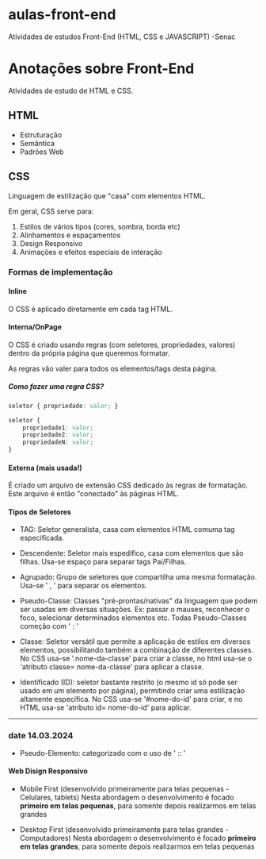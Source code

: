 # aulas-front-end
 Atividades de estudos Front-End (HTML, CSS e JAVASCRIPT) -Senac

 # Anotações sobre Front-End

Atividades de estudo de HTML e CSS.

## HTML

- Estruturação
- Semântica
- Padrões Web

## CSS

Linguagem de estilização que "casa" com elementos HTML.

Em geral, CSS serve para:

1. Estilos de vários tipos (cores, sombra, borda etc)
2. Alinhamentos e espaçamentos
3. Design Responsivo
4. Animações e efeitos especiais de interação

### Formas de implementação

#### Inline

O CSS é aplicado diretamente em cada tag HTML.

#### Interna/OnPage

O CSS é criado usando regras (com seletores, propriedades, valores) dentro da própria página que queremos formatar.

As regras vão valer para todos os elementos/tags desta página.

##### Como fazer uma regra CSS?
```css
seletor { propriedade: valor; }

seletor {
    propriedade1: valor;
    propriedade2: valor;
    propriedadeN: valor;
}
```
#### Externa (mais usada!)

É criado um arquivo de extensão CSS dedicado às regras de formatação. Este arquivo é então "conectado" às páginas HTML.


#### Tipos de Seletores 

- TAG: Seletor generalista, casa com elementos HTML comuma tag especificada.

- Descendente: Seletor mais espedífico, casa com elementos que são filhas. Usa-se espaço para separar tags Pai/Filhas.

- Agrupado: Grupo de seletores que compartilha uma mesma formatação. Usa-se ' , ' para separar os elementos.

- Pseudo-Classe: Classes "pré-prontas/nativas" da linguagem que podem ser usadas em diversas situações. Ex: passar o mauses, reconhecer o foco, selecionar determinados elementos etc. Todas Pseudo-Classes começão com ' : '

- Classe: Seletor versátil que permite a aplicação de estilos em diversos elementos, possibilitando também a combinação de diferentes classes. No CSS usa-se '.nome-da-classe' para criar a classe, no html usa-se o 'atributo classe= nome-da-classe' para aplicar a classe.

- Identificado (ID): seletor bastante restrito (o mesmo id só pode ser usado em um elemento por página), permitindo criar uma estilização altamente específica. No CSS usa-se '#nome-do-id' para criar, e no HTML usa-se 'atributo id= nome-do-id' para aplicar.

*****************************************************************************************

### date 14.03.2024

- Pseudo-Elemento: categorizado com o uso de ' :: '

#### Web Disign Responsivo

- Mobile First (desenvolvido primeiramente para telas pequenas - Celulares, tablets)
        Nesta abordagem o desenvolvimento é focado <b>primeiro em telas pequenas</b>, para somente depois realizarmos em telas grandes
        

- Desktop First (desenvolvido primeiramente para telas grandes - Computadores) 
        Nesta abordagem o desenvolvimento é focado <b>primeiro em telas grandes</b>, para somente depois realizarmos em telas pequenas


